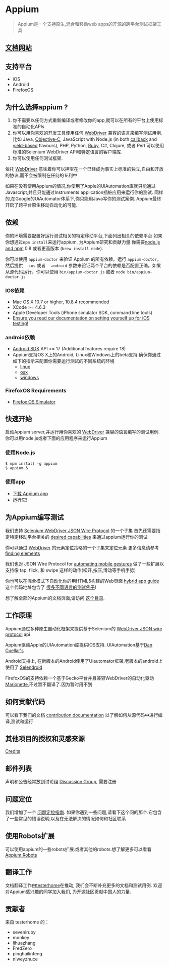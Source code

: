 # Appium

> Appium是一个支持原生,混合和移动web apps的开源的跨平台测试框架工具

## [文档网站](http://appium.io/documentation.html?lang=zh)

## 支持平台

* iOS
* Android
* FirefoxOS

## 为什么选择appium ?

1. 你不需要以任何方式重新编译或者修改你的app,就可以在所有的平台上使用标准的自动化APIs
2. 你可以用你喜欢的开发工具使用任何 [WebDriver](https://w3c.github.io/webdriver/webdriver-spec.html) 兼容的语言来编写测试用例.比如
Java, [Objective-C](https://github.com/appium/selenium-objective-c),
   JavaScript with Node.js (in both [callback](https://github.com/admc/wd) and [yield-based](https://github.com/jlipps/yiewd) flavours),
   PHP, Python, [Ruby](https://github.com/appium/ruby_lib), C#, Clojure, 或者 Perl
   可以使用标准的Selenium WebDriver API和特定语言的客户端库.
3. 你可以使用任何测试框架.

依托  [WebDriver](https://w3c.github.io/webdriver/webdriver-spec.html) 意味着你可以押宝在一个已经成为事实上标准的独立,自由和开放的协议.而不会被限制在任何的专利中


如果在没有使用Appium的情况,你使用了Apple的UIAutomation库就只能通过Javascript,并且只能通过Instruments application插桩应用来运行你的测试.
同样的,在Google的UiAutomator体系下,你只能用Java写你的测试案例.
Appium最终开启了跨平台原生移动自动化的可能.

## 依赖

你的环境需要配置好运行测试相关的特定移动平台,下面列出相关的依赖平台
如果你想通过`npm install`来运行appium, 为Appium研究和贡献力量.你需要[node.js and npm](http://nodejs.org) 0.8 或者更高版本 (`brew install node`).

你可以使用 `appium-doctor` 来验证 Appium 的所有依赖。运行 `appium-doctor`，然后提供 `--ios` 或者 `--android` 参数来验证两个平台的依赖是否配置正确。如果从源代码运行，你可以使用 `bin/appium-doctor.js` 或者 `node bin/appium-doctor.js`

### IOS依赖

* Mac OS X 10.7 or higher, 10.8.4 recommended
* XCode &gt;= 4.6.3
* Apple Developer Tools (iPhone simulator SDK, command line tools)
* [Ensure you read our documentation on setting yourself up for iOS testing!](running-on-osx.cn.md)

### android依赖

* [Android SDK](http://developer.android.com) API &gt;= 17 (Additional features require 18)
* Appium支持OS X上的Android, Linux和Windows上的beta支持.确保你通过如下的指示来配置你需要运行测试的不同系统的环境
  * [linux](running-on-linux.cn.md)
  * [osx](running-on-osx.cn.md)
  * [windows](running-on-windows.cn.md)

### FirefoxOS Requirements

* [Firefox OS Simulator](https://developer.mozilla.org/en/docs/Tools/Firefox_OS_Simulator)

## 快速开始
启动Appium server,并运行用你喜欢的 [WebDriver](https://w3c.github.io/webdriver/webdriver-spec.html) 兼容的语言编写的测试用例.
你可以用node.js或者下面的应用程序来运行Appium

### 使用Node.js

    $ npm install -g appium
    $ appium &

### 使用app

* [下载 Appium app](https://github.com/appium/appium/releases)
* 运行它!

## 为Appium编写测试

我们支持 [Selenium WebDriver JSON Wire Protocol](https://github.com/appium/appium/wiki/JSON-Wire-Protocol:-Supported-Methods) 的一个子集
首先还需要指定特定移动平台相关的 [desired capabilities](caps.cn.md) 来通过appium运行你的测试

你可以通过 [WebDriver](https://w3c.github.io/webdriver/webdriver-spec.html) 的元素定位策略的一个子集来定位元素
更多信息请参考 [finding elements](finding-elements.cn.md)


我们也对 JSON Wire Protocol for [automating mobile gestures](gestures.cn.md) 做了一些扩展以支持像 tap, flick, 和 swipe 这样的动作(松开,按压,滑动等手机手势)

你也可以在混合模式下自动化你的用HTML5构建的Web页面 [hybrid app guide](hybrid.cn.md)
这个代码地址包含了 [很多不同语言的测试例子](/sample-code/examples/node)!


想了解全部的Appium的文档页面,请访问 [这个目录](#).

## 工作原理

Appium通过多种原生自动化框架来提供基于Selenium的 [WebDriver JSON wire protocol](https://w3c.github.io/webdriver/webdriver-spec.html) api

Appium驱动Apple的UIAutomation库提供IOS支持. UIAutomation基于[Dan Cuellar's](http://github.com/penguinho)

Android支持上, 在新版本的Android使用了Uiautomator框架,老版本的android上使用了
[Selendroid](http://github.com/DominikDary/selendroid)

FirefoxOS的支持依赖一个基于Gecko平台并且兼容WebDriver的自动化驱动[Marionette](https://developer.mozilla.org/en-US/docs/Marionette),不过暂不翻译了.因为暂时用不到


## 如何贡献代码
可以看下我们的文档  [contribution documentation](../../CONTRIBUTING.md)
以了解如何从源代码中进行编译,测试和运行


## 其他项目的授权和灵感来源

[Credits](credits.cn.md)

## 邮件列表

声明和公告经常放到讨论组 [Discussion Group](https://groups.google.com/d/forum/appium-discuss), 需要注册

## 问题定位

我们增加了一个 [问题定位指南](troubleshooting.cn.md).
如果你遇到一些问题,请看下这个问的那个.它包含了一些常见的错误说明,以及在无法解决的情况如何和社区联系


## 使用Robots扩展
可以使用appium的一些robots扩展.或者其他的robots.想了解更多可以看看 [Appium Robots](https://github.com/appium/robots)


## 翻译工作
文档翻译工作由[testerhome](http://testerhome.com/topics/150)在推动, 我们会不断补充更多的文档和测试用例.
欢迎对Appium感兴趣的同学加入我们, 为开源社区贡献中国人的力量.

## 贡献者
来自 testerhome 的：

* seveniruby
* monkey
* lihuazhang
* FredZero
* pinghailinfeng
* niweyzhuce

